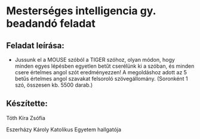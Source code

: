 # Mesterséges intelligencia gy. beadandó feladat
## Feladat leírása:
- Jussunk el a MOUSE szóból a TIGER szóhoz, olyan módon, hogy minden
egyes lépésben egyetlen betűt cserélünk ki a szóban, és minden csere értelmes
angol szót eredményezzen! A megoldáshoz adott az 5 betűs értelmes angol
szavakat felsoroló szövegállomány. (Soronként 1 szó, összesen kb. 5500 darab.)

## Készítette:
Tóth Kíra Zsófia

Eszerházy Károly Katolikus Egyetem hallgatója
